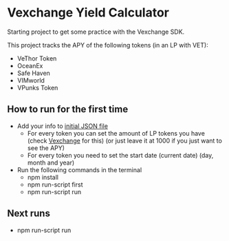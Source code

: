 # Vexchange Yield Calculator

Starting project to get some practice with the Vexchange SDK.

This project tracks the APY of the following tokens (in an LP with VET):
  - VeThor Token
  - OceanEx
  - Safe Haven
  - VIMworld
  - VPunks Token

## How to run for the first time
- Add your info to [initial JSON file](info.json)
  - For every token you can set the amount of LP tokens you have (check [Vexchange](https://www.vexchange.io) for this) (or just leave it at 1000 if you just want to see the APY)
  - For every token you need to set the start date (current date) (day, month and year)
- Run the following commands in the terminal
  - npm install
  - npm run-script first
  - npm run-script run

## Next runs
- npm run-script run



